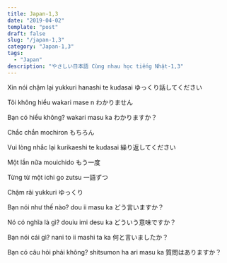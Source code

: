 ```yaml
---
title: Japan-1,3
date: "2019-04-02"
template: "post"
draft: false
slug: "/japan-1,3"
category: "Japan-1,3"
tags:
  - "Japan"
description: "やさしい日本語 Cùng nhau học tiếng Nhật-1,3"
---
```


Xin nói chậm lại	yukkuri hanashi te kudasai 	ゆっくり話してください

Tôi không hiểu	wakari mase n 	わかりません

Bạn có hiểu không?	wakari masu ka 	わかりますか？

Chắc chắn	mochiron	 もちろん

Vui lòng nhắc lại	kurikaeshi te kudasai	 繰り返してください

Một lần nữa	mouichido	 もう一度

Từng từ một	ichi go zutsu 	一語ずつ

Chậm rãi	yukkuri	 ゆっくり

Bạn nói như thế nào?	dou ii masu ka	 どう言いますか？

Nó có nghĩa là gì?	douiu imi desu ka	 どういう意味ですか？

Bạn nói cái gì?	nani to ii mashi ta ka	 何と言いましたか？

Bạn có câu hỏi phải không?	shitsumon ha ari masu ka	 質問はありますか？